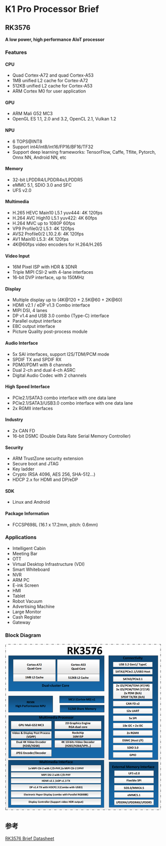 
# K1 Pro Processor Brief  


## RK3576
**A low power, high performance AIoT processor**

### Features

#### CPU
- Quad Cortex-A72 and quad Cortex-A53
- 1MB unified L2 cache for Cortex-A72
- 512KB unified L2 cache for Cortex-A53
- ARM Cortex M0 for user application

#### GPU
- ARM Mali G52 MC3
- OpenGL ES 1.1, 2.0 and 3.2, OpenCL 2.1, Vulkan 1.2

#### NPU
- 6 TOPS@INT8
- Support int4/int8/int16/FP16/BF16/TF32
- Support deep learning frameworks: TensorFlow, Caffe, Tflite, Pytorch, Onnx NN, Android NN, etc

#### Memory
- 32-bit LPDDR4/LPDDR4x/LPDDR5
- eMMC 5.1, SDIO 3.0 and SFC
- UFS v2.0

#### Multimedia
- H.265 HEVC Main10 L5.1 yuv444: 4K 120fps
- H.264 AVC High10 L5.1 yuv422: 4K 60fps
- H.264 MVC up to 1080P 60fps
- VP9 Profile0/2 L5.1: 4K 120fps
- AVS2 Profile0/2 L10.2.6: 4K 120fps
- AV1 Main10 L5.3: 4K 120fps
- 4K@60fps video encoders for H.264/H.265

#### Video Input
- 16M Pixel ISP with HDR & 3DNR
- Triple MIPI CSI-2 with 4-lane interfaces
- 16-bit DVP interface, up to 150MHz

#### Display
- Multiple display up to (4K@120 + 2.5K@60 + 2K@60)
- HDMI v2.1 / eDP v1.3 Combo interface
- MIPI DSI, 4 lanes
- DP v1.4 and USB 3.0 combo (Type-C) interface
- Parallel output interface
- EBC output interface
- Picture Quality post-process module

#### Audio Interface
- 5x SAI interfaces, support I2S/TDM/PCM mode
- SPDIF TX and SPDIF RX
- PDM0/PDM1 with 8 channels
- Dual 2-ch and dual 4-ch ASRC
- Digital Audio Codec with 2 channels

#### High Speed Interface
- PCIe2.1/SATA3 combo interface with one data lane
- PCIe2.1/SATA3/USB3.0 combo interface with one data lane
- 2x RGMII interfaces

#### Industry
- 2x CAN FD
- 16-bit DSMC (Double Data Rate Serial Memory Controller)

#### Security
- ARM TrustZone security extension
- Secure boot and JTAG
- Key ladder
- Crypto (RSA 4096, AES 256, SHA-512…)
- HDCP 2.x for HDMI and DP/eDP

#### SDK
- Linux and Android

#### Package Information
- FCCSP698L (16.1 x 17.2mm, pitch: 0.6mm)

### Applications
- Intelligent Cabin
- Meeting Bar
- OTT
- Virtual Desktop Infrastructure (VDI)
- Smart Whiteboard
- NVR
- ARM PC
- E-ink Screen
- HMI
- Tablet
- Robot Vacuum
- Advertising Machine
- Large Monitor
- Cash Register
- Gateway

### Block Diagram
![alt text](image.png)

## 参考 
[RK3576 Brief Datasheet](https://www.rock-chips.com/uploads/pdf/2024.3.18/191/RK3576%20Brief%20Datasheet%20V1.2-20240311.pdf)